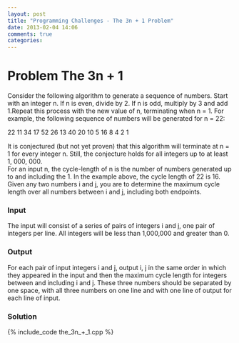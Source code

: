 ```yaml
---
layout: post
title: "Programming Challenges - The 3n + 1 Problem"
date: 2013-02-04 14:06
comments: true
categories: 
---
```


Problem The 3n + 1
====================

Consider the following algorithm to generate a sequence of numbers. Start with an integer n. If n is even, divide by 2. If n is odd, multiply by 3 and add 1.Repeat this process with the new value of n, terminating when n = 1. For example, the following sequence of numbers will be generated for n = 22:  
  
22 11 34 17 52 26 13 40 20 10 5 16 8 4 2 1  
  
It is conjectured (but not yet proven) that this algorithm will terminate at n = 1 for every integer n. Still, the conjecture holds for all integers up to at least 1, 000, 000.  
For an input n, the cycle-length of n is the number of numbers generated up to and including the 1. In the example above, the cycle length of 22 is 16. Given any two numbers i and j, you are to determine the maximum cycle length over all numbers between i and j, including both endpoints.  

### Input

The input will consist of a series of pairs of integers i and j, one pair of integers per line. All integers will be less than 1,000,000 and greater than 0.  

### Output  

For each pair of input integers i and j, output i, j in the same order in which they appeared in the input and then the maximum cycle length for integers between and including i and j. These three numbers should be separated by one space, with all three numbers on one line and with one line of output for each line of input.  

### Solution 

{% include_code the_3n_+_1.cpp %}